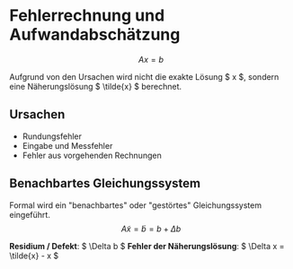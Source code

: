 # Fehlerrechnung und Aufwandabschätzung

$$
	Ax = b
$$

Aufgrund von den Ursachen wird nicht die exakte Lösung $ x $, sondern eine Näherungslösung $ \tilde{x} $ berechnet.

## Ursachen
- Rundungsfehler
- Eingabe und Messfehler
- Fehler aus vorgehenden Rechnungen

## Benachbartes Gleichungssystem
Formal wird ein "benachbartes" oder "gestörtes" Gleichungssystem eingeführt.
$$
A \tilde{x} = \tilde{b} = b+ \Delta b
$$

**Residium / Defekt**: $ \Delta b $
**Fehler der Näherungslösung**: $ \Delta x = \tilde{x} - x $


